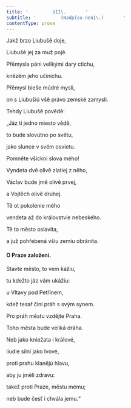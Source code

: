 ```yaml
---
title: '         VII\.       '
subtitle: '         (Nadpisu není\.)       '
contentType: prose
---
```


Jakž brzo Liubušě doje,

Liubušě jej za muž pojě.

Přěmysla páni velikými dary ctichu,

knězěm jeho učinichu.

Přěmysl bieše múdré mysli,

on s Liubušiú všě právo zemské zamysli.

Tehdy Liubušě povědě:

„Jáz ti jedno miesto vědě,

to bude slovútno po světu,

jako slunce v svém osvietu.

Pomněte všickni slova mého!

Vyndeta dvě olivě zlatiej z něho,

Václav bude jmě olivě prvej,

a Vojtěch olivě druhej.

Tě ot pokolenie mého

vendeta až do královstvie nebeského.

Tě to město oslavíta,

a juž pohřebená všiu zemiu obráníta.

#### O Praze založení.

Stavte město, to vem kážiu,

tu kdežto jáz vám ukážiu:

u Vltavy pod Petřínem,

kdež tesař činí práh s svým synem.

Pro práh městu vzdějte Praha.

Toho města bude veliká dráha.

Neb jako kniežata i králové,

liudie silní jako lvové,

proti prahu klanějú hlavu,

aby ju jměli zdravu:

takež proti Praze, městu mému;

neb bude česť i chvála jemu.“
